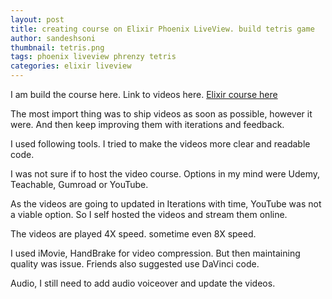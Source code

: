 ```yaml
---
layout: post
title: creating course on Elixir Phoenix LiveView. build tetris game
author: sandeshsoni
thumbnail: tetris.png
tags: phoenix liveview phrenzy tetris
categories: elixir liveview
---
```


I am build the course here. Link to videos here.
[Elixir course here](/elixir-phoenix-liveview-build-tetris-kachori-game-free-course/)

The most import thing was to ship videos as soon as possible, however it were. And then keep improving them with iterations and feedback.


I used following tools.
I tried to make the videos more clear and readable code.

I was not sure if to host the video course.
Options in my mind were Udemy, Teachable, Gumroad or YouTube.

As the videos are going to updated in Iterations with time, YouTube was not a viable option. So I self hosted the videos and stream them online.

The videos are played 4X speed. sometime even 8X speed.

I used iMovie, HandBrake for video compression. But then maintaining quality was issue.
Friends also suggested use DaVinci code.

Audio, I still need to add audio voiceover and update the videos.
